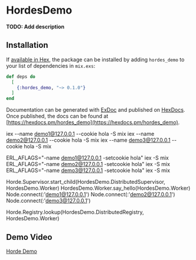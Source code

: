 # HordesDemo

**TODO: Add description**

## Installation

If [available in Hex](https://hex.pm/docs/publish), the package can be installed
by adding `hordes_demo` to your list of dependencies in `mix.exs`:

```elixir
def deps do
  [
    {:hordes_demo, "~> 0.1.0"}
  ]
end
```

Documentation can be generated with [ExDoc](https://github.com/elixir-lang/ex_doc)
and published on [HexDocs](https://hexdocs.pm). Once published, the docs can
be found at [https://hexdocs.pm/hordes_demo](https://hexdocs.pm/hordes_demo).

iex --name demo1@127.0.0.1 --cookie hola -S mix
iex --name demo2@127.0.0.1 --cookie hola -S mix
iex --name demo3@127.0.0.1 --cookie hola -S mix

ERL_AFLAGS="-name demo1@127.0.0.1 -setcookie hola" iex -S mix
ERL_AFLAGS="-name demo2@127.0.0.1 -setcookie hola" iex -S mix
ERL_AFLAGS="-name demo3@127.0.0.1 -setcookie hola" iex -S mix

Horde.Supervisor.start_child(HordesDemo.DistributedSupervisor, HordesDemo.Worker)
HordesDemo.Worker.say_hello(HordesDemo.Worker)
Node.connect(:'demo1@127.0.0.1')
Node.connect(:'demo2@127.0.0.1')
Node.connect(:'demo3@127.0.0.1')

Horde.Registry.lookup(HordesDemo.DistributedRegistry, HordesDemo.Worker)

## Demo Video

[Horde Demo](https://www.youtube.com/watch?v=NPV_bAObK6U)
